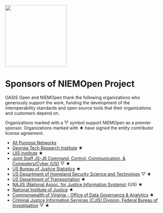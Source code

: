 <img src="artwork/NIEM-NO-Logo-v5.png" width="200">


# Sponsors of NIEMOpen Project

OASIS Open and NIEMOpen thank the following organizations who generously support the work, funding the development of the interoperability standards and open source tools that their organizations and customers depend on.  

Organizations marked with a &bigtriangledown; symbol support NIEMOpen as a premier sponsor. Organizations marked with &bigstar; have signed the entity contributor license agreement.

* [All Purpose Networks](https://allpurposenetworks.com/)
* [Georgia Tech Research Institute](https://gtri.gatech.edu/) &bigstar;
* [IJIS Institute](https://ijis.org/) &bigstar;
* [Joint Staff JS-J6 Command, Control, Communication, & Computers/Cyber (US)](https://www.jcs.mil/Directorates/J6-C4-Cyber/) &bigtriangledown; &bigstar;
* [US Bureau of Justice Statistics](https://bjs.ojp.gov/) &bigstar;
* [US Department of Homeland Security Science and Technology](https://www.dhs.gov/science-and-technology) &bigtriangledown; &bigstar;
* [US Department of Transportation](https://www.transportation.gov/) &bigstar;
* [NAJIS (National Assoc. for Justice Information Systems)](https://www.najis.org/) (US) &bigstar;
* [National Institute of Justice](https://nij.ojp.gov/) &bigstar;
* [Commonwealth of Virginia - Office of Data Governance & Analytics](https://www.odga.virginia.gov/) &bigstar;
* [Criminal Justice Information Services (CJIS) Division, Federal Bureau of Investigation](https://www.fbi.gov/services/cjis) &bigtriangledown; &bigstar;
